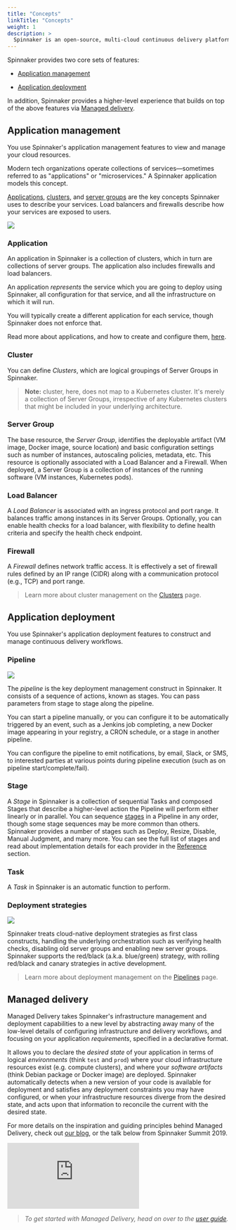 ```yaml
---
title: "Concepts"
linkTitle: "Concepts"
weight: 1
description: >
  Spinnaker is an open-source, multi-cloud continuous delivery platform that helps you release software changes with high velocity and confidence.
---
```


Spinnaker provides two core sets of features:

* [Application management](#application-management)

* [Application deployment](#application-deployment)

In addition, Spinnaker provides a higher-level experience that builds on top of the above features via [Managed delivery](#managed-delivery).

## Application management

You use Spinnaker's application management features to view and manage your
cloud resources.

Modern tech organizations operate collections of services&mdash;sometimes
referred to as "applications" or "microservices." A Spinnaker application models
this concept.

[Applications](#application), [clusters](#cluster), and [server
groups](#server-group) are the key concepts Spinnaker uses to describe your
services. Load balancers and firewalls describe how your services are exposed to
users.

![](clusters.png)

### Application

An application in Spinnaker is a collection of clusters, which in turn are
collections of server groups. The application also includes firewalls and load
balancers.

An application *represents* the service which you are going to deploy using
Spinnaker, all configuration for that service, and all the infrastructure on
which it will run.

You will typically create a different application for each service, though
Spinnaker does not enforce that.

Read more about applications, and how to create and configure them,
[here](/docs/guides/user/applications/).

### Cluster

You can define *Clusters*, which are logical groupings of Server Groups in
Spinnaker.

> **Note:** cluster, here, does not map to a Kubernetes cluster. It's merely a
> collection of Server Groups, irrespective of any Kubernetes clusters that might
> be included in your underlying architecture.

### Server Group

The base resource, the *Server Group*, identifies the deployable artifact (VM image, Docker image, source location) and basic configuration settings such as number of instances, autoscaling policies, metadata, etc.
This resource is optionally associated with a Load Balancer and a Firewall.
When deployed, a Server Group is a collection of instances of the running
software (VM instances, Kubernetes pods).

### Load Balancer

A *Load Balancer* is associated with an ingress protocol and port range. It balances traffic among instances in its Server Groups. Optionally, you can enable health checks for a load balancer, with flexibility to define health criteria and specify the health check endpoint.

### Firewall

A *Firewall* defines network traffic access. It is effectively a set of firewall rules defined by an IP range (CIDR) along with a communication protocol (e.g., TCP) and port range.

> Learn more about cluster management on the [Clusters](/docs/concepts/clusters/) page.

## Application deployment

You use Spinnaker's application deployment features to construct and manage continuous delivery workflows.

### Pipeline

![](pipelines.png)

The *pipeline* is the key deployment management construct in Spinnaker.
It consists of a sequence of actions, known as stages. You can pass parameters
from stage to stage along the pipeline.

You can start a pipeline manually, or you can configure it to be automatically
triggered by an event, such as a Jenkins job completing, a new Docker image appearing in your registry, a CRON schedule, or a stage in another pipeline.

You can configure the pipeline to emit notifications, by email, Slack, or SMS,
to interested parties at various points during pipeline execution (such as on
pipeline start/complete/fail).

### Stage

A *Stage* in Spinnaker is a collection of sequential Tasks and composed Stages that
describe a higher-level action the Pipeline will perform either linearly or in parallel.
You can sequence [stages](/docs/reference/pipeline/stages/) in a Pipeline in any order, though some
stage sequences may be more common than others. Spinnaker provides a number of
stages such as Deploy, Resize, Disable, Manual Judgment, and many more. You can
see the full list of stages and read about implementation details for each
provider in the [Reference](/docs/reference/providers) section.

### Task

A *Task* in Spinnaker is an automatic function to perform.

### Deployment strategies

![](deployment-strategies.png)

Spinnaker treats cloud-native deployment strategies as first class constructs, handling the underlying orchestration such as verifying health checks, disabling old server groups and enabling new server groups. Spinnaker supports the red/black (a.k.a. blue/green) strategy, with rolling red/black and canary strategies in active development.

> Learn more about deployment management on the [Pipelines](/docs/concepts/pipelines/) page.

## Managed delivery
Managed Delivery takes Spinnaker's infrastructure management and deployment capabilities
to a new level by abstracting away many of the low-level details of configuring infrastructure
and delivery workflows, and focusing on your application _requirements_, specified in a declarative
format.

It allows you to declare the _desired state_ of your application in terms of logical _environments_
(think `test` and `prod`) where your cloud infrastructure resources exist (e.g. compute clusters),
and where your _software artifacts_ (think Debian package or Docker image) are deployed. 
Spinnaker automatically detects when a new version of your code is available for deployment and
satisfies any deployment constraints you may have configured, or when your infrastructure resources
diverge from the desired state, and acts upon that information to reconcile the current with the 
desired state. 

For more details on the inspiration and guiding principles behind
Managed Delivery, check out [our blog](https://blog.spinnaker.io/managed-delivery-evolving-continuous-delivery-at-netflix-eb74877fb33c),
or the talk below from Spinnaker Summit 2019.

<iframe src="https://www.youtube.com/embed/mEgvOfmLnlY" frameborder="0" allow="accelerometer; autoplay; clipboard-write; encrypted-media; gyroscope; picture-in-picture" allowfullscreen></iframe>

> _To get started with Managed Delivery, head on over to the [user guide](/docs/guides/user/managed-delivery/)._

